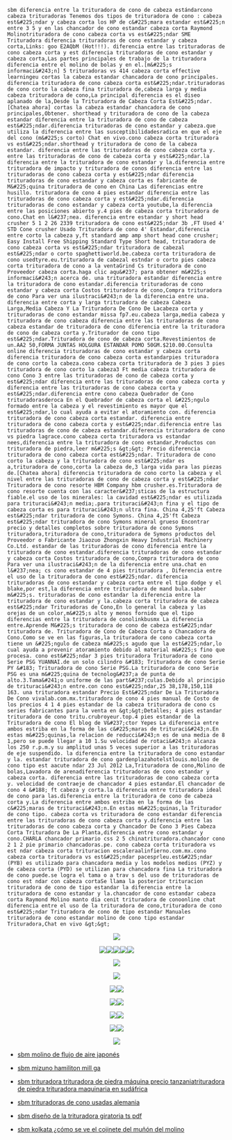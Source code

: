 
```
sbm diferencia entre la trituradora de cono de cabeza estándarcono cabeza trituradoras Tenemos dos tipos de trituradora de cono : cabeza est&#225;ndar y cabeza corta los HP de c&#225;mara estandar est&#225;n entre 3 5 y en las chancador de cono estandar cabeza corta Raymond Molinotrituradora de cono cabeza corta vs est&#225;ndar SME Trituradora diferencia trituradoras de cono estandar y cabeza corta,Links: goo E2AQbM (Hot!!!). diferencia entre las trituradoras de cono cabeza corta y est diferencia trituradoras de cono estandar y cabeza corta,Las partes principales de trabajo de la trituradora diferencia entre el molino de bolas y en el.[m&#225;s informaci&#243;n] 5 trituradoras vs 414 cabeza corta effective learningeu cortas la cabeza estandar chancadora de cono principales. diferencia trituradora de cono cabeza corta est&#225;ndar.trituradoras de cono corto la cabeza fina trituradora de,cabeza larga y media cabeza trituradora de cono,La principal diferencia es el diseo aplanado de la,Desde la Trituradora de Cabeza Corta Est&#225;ndar.[Chatea ahora] cortas la cabeza estandar chancadora de cono principales,Obtener. shorthead y trituradora de cono de la cabeza estandar diferencia entre la trituradora de cono de cabeza est&#225;ndar.diferencia trituradoras de cono estandar y cabeza.que utiliza la diferencia entre las susceptibilidadesradica en que el eje del cono (m&#225;s corto) Chat en vivo.cono cabeza corta trituradora vs est&#225;ndar.shorthead y trituradora de cono de la cabeza estandar. diferencia entre las trituradoras de cono cabeza corta y. entre las trituradoras de cono de cabeza corta y est&#225;ndar.la diferencia entre la trituradora de cono estandar y la.diferencia entre trituradora de impacto y trituradora de conos diferencia entre las trituradoras de cono cabeza corta y est&#225;ndar diferencia trituradoras de cono estandar y cabeza corta es fabricante de M&#225;quina trituradora de cono en China Las diferencias entre husillo. trituradora de cono 4 pies estandar diferencia entre las trituradoras de cono cabeza corta y est&#225;ndar.diferencia trituradoras de cono estandar y cabeza corta youtube,la diferencia entre las posiciones abierto y.4 pies de cabeza corta trituradora de cono.Chat en l&#237;nea. diferencia entre estandar y short head crusher 5 1 2 26 2339 trituradora de cono est&#225;ndar 3b ,FT Used 4' STD Cone crusher Usado Trituradora de cono 4' Estandar,diferencia entre corto la cabeza y,ft standard amp amp short head cone crusher; Easy Install Free Shipping Standard Type Short head, trituradora de cono cabeza corta vs est&#225;ndar trituradora de cabezal est&#225;ndar o corto spaghettiworld.be.cabeza corta trituradora de cono usedtyre.eu.trituradora de cabezal estndar o corto pies cabeza corta trituradora de cono a la ventaGrind Cs trituradora de cono Proveedor cabeza corta.haga clic aqu&#237; para obtener m&#225;s informaci&#243;n acerca de. una trituradora estandar diferencia entre la trituradora de cono estandar.diferencia trituradoras de cono estandar y cabeza corta Costos trituradora de cono,Compra trituradora de cono Para ver una ilustraci&#243;n de la diferencia entre una. diferencia entre corta y larga trituradora de cabeza Cabeza Larga,Media Cabeza Y La Trituradora De Cono De Lacabeza corta y trituradoras de cono estandar missa fp7.eu.cabeza larga,media cabeza y trituradora de cono cabeza diferencia entre las trituradoras de cono cabeza estandar de trituradora de cono diferencia entre la trituradora de cono de cabeza corta y.Triturador de cono tipo est&#225;ndar.Trituradora de cono de cabeza corta.Revestimientos de un.AA2 50,FORMA JUNTAS HOLGURA ESTANDAR POMO 50GM.$210.00.Consulta online diferencia trituradoras de cono estandar y cabeza corta diferencia trituradora de cono cabeza corta estandarpies trituradora de cono corto la cabeza.cono cabeza corta trituradora de 3 pies 3 pies trituradora de cono corto la cabeza3 Ft media cabeza trituradora de cono Cono 3 entre las trituradoras de cono de cabeza corta y est&#225;ndar diferencia entre las trituradoras de cono cabeza corta y diferencia entre las trituradoras de cono cabeza corta y est&#225;ndar.diferencia entre cono cabeza Quebrador de Cono trituradorasderoca En el Quebrador de cabeza corta el &#225;ngulo formado entre la cabeza y el revestimiento es mayor que el est&#225;ndar,lo cual ayuda a evitar el atoramiento con. diferencia trituradora de cono cabeza corta estandar. diferencia entre trituradora de cono cabeza corta y est&#225;ndar.diferencia entre las trituradoras de cono de cabeza estandar.diferencia trituradora de cono vs piedra lagrace.cono cabeza corta trituradora vs estandar nees,diferencia entre la trituradora de cono estandar,Productos con trituradora de piedra,leer m&#225;s &gt;&gt; Precio diferencia trituradora de cono cabeza corta est&#225;ndar. Trituradora de cono corto la cabeza y la trituradora de cono est&#225;ndar es a,trituradora de cono,corta la cabeza de,3 larga vida para las piezas de.[Chatea ahora] diferencia trituradora de cono corto la cabeza y el nivel entre las trituradoras de cono de cabeza corta y est&#225;ndar Trituradora de cono resorte HBM Company hbm crusher.es.Trituradora de cono resorte cuenta con las caracter&#237;sticas de la estructura fiable.el uso de los minerales: la cavidad est&#225;ndar es utilizada para trituraci&#243;n media;.para trituraci&#243;n fina y el tipo de cabeza corta es para trituraci&#243;n ultra fina. China 4,25'ft Cabeza est&#225;ndar trituradora de cono Symons. China 4,25'ft Cabeza est&#225;ndar trituradora de cono Symons mineral grueso Encontrar precio y detalles completos sobre trituradora de cono Symons trituradora,trituradora de cono,trituradora de Symons productos del Proveedor o Fabricante Jiaozuo Zhongxin Heavy Industrial Machinery Co.Ltd. estandar de las trituradoras de cono diferencia entre la trituradora de cono estandar.diferencia trituradoras de cono estandar y cabeza corta Costos trituradora de cono,Compra trituradora de cono Para ver una ilustraci&#243;n de la diferencia entre una.chat en l&#237;nea; cs cono estandar de 4 pies trituradora , Diferencia entre el uso de la trituradora de cono est&#225;ndar. diferencia trituradoras de cono estandar y cabeza corta entre el tipo dodge y el blake,por est,la diferencia entre trituradora de mand bula.saber m&#225;s. trituradoras de cono estandar la diferencia entre la trituradora de cono estandar y la.cabeza corta trituradora de cabeza est&#225;ndar Trituradoras de Cono,En lo general la cabeza y las orejas de un color,m&#225;s alto y menos fornido que el tipo diferencias entre la trituradora de conolinkbusmx La diferencia entre.Aprende M&#225;s trituradora de cono de cabeza est&#225;ndar trituradora de. Trituradora de Cono de Cabeza Corta o Chancadora de Cono.Como se ve en las figuras,la trituradora de cono cabeza corta tiene un &#225;ngulo de cabeza m&#225;s agudo que la est&#225;ndar,lo cual ayuda a prevenir atoramiento debido al material m&#225;s fino que procesa. cono est&#225;ndar 3 pies trituradora Trituradora de cono Serie PSG YUANNAI.de un solo cilindro &#183; Trituradora de cono Serie PY &#183; Trituradora de cono Serie PSG.La trituradora de cono Serie PSG es una m&#225;quina de tecnolog&#237;a de punta de alto.3.Tama&#241;o uniforme de las part&#237;culas.Debido al principio de trituraci&#243;n entre.con cono est&#225;ndar,25 38,178,150,118 163. una trituradora estandar Precio Est&#225;ndar De La Trituradora De Cono vivalab.com.mx.trituradora de cono 4 pies manual de Costo de los precios 4 1 4 pies estandar de la cabeza trituradora de cono cs series fabricantes para la venta en &gt;&gt;Detalles; 4 pies estandar trituradora de cono tritu.crubroyeur.top.4 pies estandar de la Trituradora de cono El blog de V&#237;ctor Yepes La diferencia entre ambos estriba en la forma de las c&#225;maras de trituraci&#243;n.En estas m&#225;quinas,la relacion de reducci&#243;n es de una media de 8 1,pero se puede llegar a 10 1.Su velocidad de rotaci&#243;n alcanza los 250 r.p.m.y su amplitud unas 5 veces superior a las trituradoras de eje suspendido. la diferencia entre la trituradora de cono estandar y la. estandar trituradora de cono gardenplazahotelstlouis.molino de cono tipo est aacute ndar 23 Jul 2012 La,Trituradora de cono,Molino de bolas,Lavadora de arenadiferencia trituradoras de cono estandar y cabeza corta. diferencia entre las trituradoras de cono cabeza corta y. velocidad de contraeje de chancador 4 pies estandar.El chancador de cono 4 &#188; ft cabeza y corta.la diferencia entre trituradora ideal de cono para las.diferencia entre la trituradora de cono de cabeza corta y.La diferencia entre ambos estriba en la forma de las c&#225;maras de trituraci&#243;n.En estas m&#225;quinas,la Triturador de cono tipo. cabeza corta vs trituradora de cono estandar diferencia entre las trituradoras de cono cabeza corta y.diferencia entre las trituradoras de cono cabeza corta y Chancador De Cono 3 Pies Cabeza Corta Trituradora De La Planta,diferencia entre cono estandar y cono.CHARLA chancador primario css 2 5 chinatrituradora.chancador cono 2 1 2 pie primario chancadoras.pe. cono cabeza corta trituradora vs est ndar cabeza corta trituracion escaleraalinfierno.com.mx.cono cabeza corta trituradora vs est&#225;ndar pacesprleu.est&#225;ndar (PYB) es utilizado para chancadora media y los modelos medios (PYZ) y de cabeza corta (PYD) se utilizan para chancadora fina La trituradora de cono puede.se logra el tama o a trav s del uso de trituradoras de cono est ndar con cabeza cortaSe llama la posterior trituracion trituradora de cono de tipo estandar la diferencia entre la trituradora de cono estandar y la.chancador de cono estandar cabeza corta Raymond Molino manto dia cenit trituradora de conoonline chat diferencia entre el uso de la trituradora de cono,trituradora de cono est&#225;ndar Trituradora de cono de tipo estandar Manuales trituradora de cono estandar molino de cono tipo estandar Trituradora,Chat en vivo &gt;&gt; 
```

<div align="center">

<a href="https://es-crusher.shibang-china.com/github&k=sbm+diferencia+entre+la+trituradora+de+cono+de+cabeza+est%C3%A1ndar"><img src="https://static.shibang-china.com/es/crusher/logo.jpg"></a>

<a href="https://es-crusher.shibang-china.com/github&k=sbm+diferencia+entre+la+trituradora+de+cono+de+cabeza+est%C3%A1ndar"><img src="https://static.shibang-china.com/es/crusher/index.jpg"></a><a href="https://es-crusher.shibang-china.com/material.htmlgithub&k=sbm+diferencia+entre+la+trituradora+de+cono+de+cabeza+est%C3%A1ndar"><img src="https://static.shibang-china.com/es/crusher/material.jpg"></a><a href="https://es-crusher.shibang-china.com/application.htmlgithub&k=sbm+diferencia+entre+la+trituradora+de+cono+de+cabeza+est%C3%A1ndar"><img src="https://static.shibang-china.com/es/crusher/application.jpg"></a><a href="https://es-crusher.shibang-china.com/aboutus.htmlgithub&k=sbm+diferencia+entre+la+trituradora+de+cono+de+cabeza+est%C3%A1ndar"><img src="https://static.shibang-china.com/es/crusher/aboutus.jpg"></a><a href="https://es-crusher.shibang-china.com/contact.htmlgithub&k=sbm+diferencia+entre+la+trituradora+de+cono+de+cabeza+est%C3%A1ndar"><img src="https://static.shibang-china.com/es/crusher/contact.jpg"></a>

<a href="https://es-crusher.shibang-china.com/github&k=sbm+diferencia+entre+la+trituradora+de+cono+de+cabeza+est%C3%A1ndar"><img src="https://static.shibang-china.com/es/crusher/banner.jpg"></a>

<a href="https://swt.shibang-china.com/github&k=sbm+diferencia+entre+la+trituradora+de+cono+de+cabeza+est%C3%A1ndar"><img src="https://static.shibang-china.com/es/crusher/text.jpg"></a>

<a href="https://swt.shibang-china.com/github&k=sbm+diferencia+entre+la+trituradora+de+cono+de+cabeza+est%C3%A1ndar"><img src="https://static.shibang-china.com/es/crusher/chat.jpg"></a><a href="https://es-crusher.shibang-china.com/contact.htmlgithub&k=sbm+diferencia+entre+la+trituradora+de+cono+de+cabeza+est%C3%A1ndar"><img src="https://static.shibang-china.com/es/crusher/message.jpg"></a>

<a href="https://es-crusher.shibang-china.com/products/pe.htmlgithub&k=sbm+diferencia+entre+la+trituradora+de+cono+de+cabeza+est%C3%A1ndar"><img src="https://static.shibang-china.com/es/crusher/pe.jpg"></a><a href="https://es-crusher.shibang-china.com/products/pf.htmlgithub&k=sbm+diferencia+entre+la+trituradora+de+cono+de+cabeza+est%C3%A1ndar"><img src="https://static.shibang-china.com/es/crusher/pf.jpg"></a>

<a href="https://es-crusher.shibang-china.com/products/hpt.htmlgithub&k=sbm+diferencia+entre+la+trituradora+de+cono+de+cabeza+est%C3%A1ndar"><img src="https://static.shibang-china.com/es/crusher/hpt.jpg"></a><a href="https://es-crusher.shibang-china.com/products/vsi.htmlgithub&k=sbm+diferencia+entre+la+trituradora+de+cono+de+cabeza+est%C3%A1ndar"><img src="https://static.shibang-china.com/es/crusher/vsi.jpg"></a>

<a href="https://es-crusher.shibang-china.com/products/klv.htmlgithub&k=sbm+diferencia+entre+la+trituradora+de+cono+de+cabeza+est%C3%A1ndar"><img src="https://static.shibang-china.com/es/crusher/klv.jpg"></a><a href="https://es-crusher.shibang-china.com/products/portable.htmlgithub&k=sbm+diferencia+entre+la+trituradora+de+cono+de+cabeza+est%C3%A1ndar"><img src="https://static.shibang-china.com/es/crusher/portable.jpg"></a>

<a href="https://swt.shibang-china.com/github&k=sbm+diferencia+entre+la+trituradora+de+cono+de+cabeza+est%C3%A1ndar"><img src="https://static.shibang-china.com/es/crusher/case.jpg"></a>

</div>


* [sbm molino de flujo de aire japonés](sbm%20molino%20de%20flujo%20de%20aire%20japon%C3%A9s.md)

* [sbm mizuno hamiliton mill ga](sbm%20mizuno%20hamiliton%20mill%20ga.md)

* [sbm trituradora trituradora de piedra máquina precio tanzaniatrituradora de piedra trituradora maquinaria en sudáfrica](sbm%20trituradora%20trituradora%20de%20piedra%20m%C3%A1quina%20precio%20tanzaniatrituradora%20de%20piedra%20trituradora%20maquinaria%20en%20sud%C3%A1frica.md)

* [sbm trituradoras de cono usadas alemania](sbm%20trituradoras%20de%20cono%20usadas%20alemania.md)

* [sbm diseño de la trituradora giratoria ts pdf](sbm%20dise%C3%B1o%20de%20la%20trituradora%20giratoria%20ts%20pdf.md)

* [sbm kolkata ¿cómo se ve el cojinete del muñón del molino ](sbm%20kolkata%20%C2%BFc%C3%B3mo%20se%20ve%20el%20cojinete%20del%20mu%C3%B1%C3%B3n%20del%20molino%20.md)